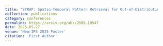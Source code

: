 ```yaml
---
title: "STRAP: Spatio-Temporal Pattern Retrieval for Out-of-Distribution Generalization"
collection: publications
category: conferences
permalink: https://arxiv.org/abs/2505.19547
date: 2025-05-27
venue: 'NeurIPS 2025 Poster'
citation: 'First Author'
---
```



